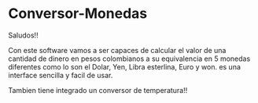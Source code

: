 # Conversor-Monedas

Saludos!!

Con este software vamos a ser capaces de calcular el valor de una cantidad de dinero en pesos colombianos
a su equivalencia en 5 monedas diferentes como lo son el Dolar, Yen, Libra esterlina, Euro y won.
es una interface sencilla y facil de usar.

Tambien tiene integrado un conversor de temperatura!!



